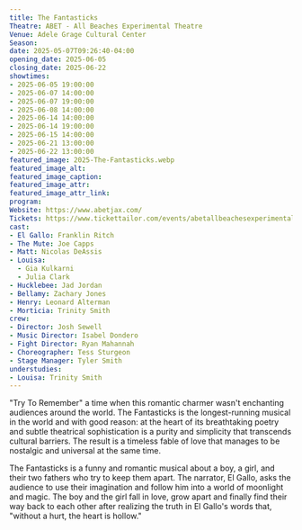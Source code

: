 ```yaml
---
title: The Fantasticks
Theatre: ABET - All Beaches Experimental Theatre
Venue: Adele Grage Cultural Center
Season: 
date: 2025-05-07T09:26:40-04:00
opening_date: 2025-06-05
closing_date: 2025-06-22
showtimes:
- 2025-06-05 19:00:00
- 2025-06-07 14:00:00
- 2025-06-07 19:00:00
- 2025-06-08 14:00:00
- 2025-06-14 14:00:00
- 2025-06-14 19:00:00
- 2025-06-15 14:00:00
- 2025-06-21 13:00:00
- 2025-06-22 13:00:00
featured_image: 2025-The-Fantasticks.webp
featured_image_alt: 
featured_image_caption: 
featured_image_attr: 
featured_image_attr_link: 
program:
Website: https://www.abetjax.com/
Tickets: https://www.tickettailor.com/events/abetallbeachesexperimentaltheatre/1585871?utm_source=jaxplays
cast:
- El Gallo: Franklin Ritch
- The Mute: Joe Capps
- Matt: Nicolas DeAssis
- Louisa: 
  - Gia Kulkarni
  - Julia Clark
- Hucklebee: Jad Jordan
- Bellamy: Zachary Jones
- Henry: Leonard Alterman
- Morticia: Trinity Smith
crew:
- Director: Josh Sewell
- Music Director: Isabel Dondero
- Fight Director: Ryan Mahannah
- Choreographer: Tess Sturgeon
- Stage Manager: Tyler Smith
understudies:
- Louisa: Trinity Smith
---
```

"Try To Remember" a time when this romantic charmer wasn't enchanting audiences around the world. The Fantasticks is the longest-running musical in the world and with good reason: at the heart of its breathtaking poetry and subtle theatrical sophistication is a purity and simplicity that transcends cultural barriers. The result is a timeless fable of love that manages to be nostalgic and universal at the same time.

The Fantasticks is a funny and romantic musical about a boy, a girl, and their two fathers who try to keep them apart. The narrator, El Gallo, asks the audience to use their imagination and follow him into a world of moonlight and magic. The boy and the girl fall in love, grow apart and finally find their way back to each other after realizing the truth in El Gallo's words that, "without a hurt, the heart is hollow."